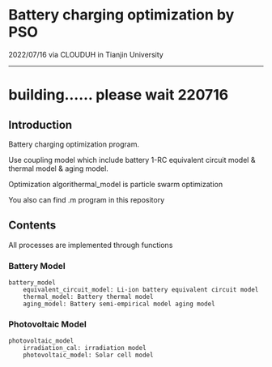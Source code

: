 # Battery charging optimization by PSO

2022/07/16 via CLOUDUH in Tianjin University

---

# building…… please wait 220716

## Introduction

Battery charging optimization program.

Use coupling model which include battery 1-RC equivalent circuit model & thermal model & aging model.

Optimization algorithermal_model is particle swarm optimization

You also can find .m program in this repository

## Contents

All processes are implemented through functions

### Battery Model

    battery_model
        equivalent_circuit_model: Li-ion battery equivalent circuit model
        thermal_model: Battery thermal model
        aging_model: Battery semi-empirical model aging model

### Photovoltaic Model

    photovoltaic_model
        irradiation_cal: irradiation model
        photovoltaic_model: Solar cell model

### 

    

